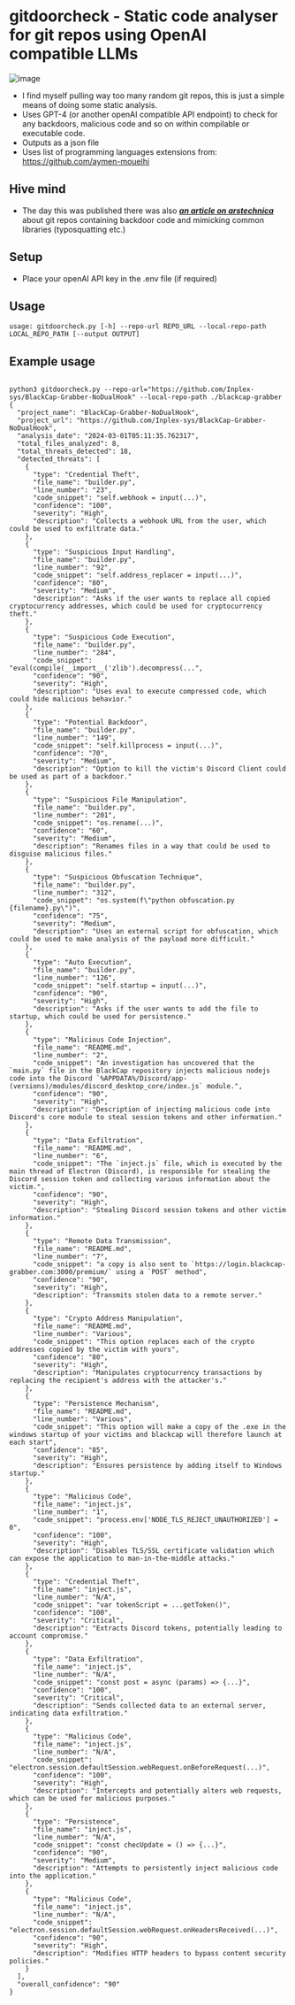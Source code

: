 # gitdoorcheck - Static code analyser for git repos using OpenAI compatible LLMs
![image](https://github.com/referefref/gitdoorcheck/assets/56499429/35b0ae13-1b56-4562-bffd-fea852809d54)

* I find myself pulling way too many random git repos, this is just a simple means of doing some static analysis.
* Uses GPT-4 (or another openAI compatible API endpoint) to check for any backdoors, malicious code and so on within compilable or executable code.
* Outputs as a json file
* Uses list of programming languages extensions from: https://github.com/aymen-mouelhi

## Hive mind 
* The day this was published there was also [***an article on arstechnica***](https://arstechnica.com/security/2024/02/github-besieged-by-millions-of-malicious-repositories-in-ongoing-attack/) about git repos containing backdoor code and mimicking common libraries (typosquatting etc.)

## Setup
* Place your openAI API key in the .env file (if required)

## Usage
```usage: gitdoorcheck.py [-h] --repo-url REPO_URL --local-repo-path LOCAL_REPO_PATH [--output OUTPUT]```

## Example usage
```python3

python3 gitdoorcheck.py --repo-url="https://github.com/Inplex-sys/BlackCap-Grabber-NoDualHook" --local-repo-path ./blackcap-grabber
{
  "project_name": "BlackCap-Grabber-NoDualHook",
  "project_url": "https://github.com/Inplex-sys/BlackCap-Grabber-NoDualHook",
  "analysis_date": "2024-03-01T05:11:35.762317",
  "total_files_analyzed": 8,
  "total_threats_detected": 18,
  "detected_threats": [
    {
      "type": "Credential Theft",
      "file_name": "builder.py",
      "line_number": "23",
      "code_snippet": "self.webhook = input(...)",
      "confidence": "100",
      "severity": "High",
      "description": "Collects a webhook URL from the user, which could be used to exfiltrate data."
    },
    {
      "type": "Suspicious Input Handling",
      "file_name": "builder.py",
      "line_number": "92",
      "code_snippet": "self.address_replacer = input(...)",
      "confidence": "80",
      "severity": "Medium",
      "description": "Asks if the user wants to replace all copied cryptocurrency addresses, which could be used for cryptocurrency theft."
    },
    {
      "type": "Suspicious Code Execution",
      "file_name": "builder.py",
      "line_number": "284",
      "code_snippet": "eval(compile(__import__('zlib').decompress(...",
      "confidence": "90",
      "severity": "High",
      "description": "Uses eval to execute compressed code, which could hide malicious behavior."
    },
    {
      "type": "Potential Backdoor",
      "file_name": "builder.py",
      "line_number": "149",
      "code_snippet": "self.killprocess = input(...)",
      "confidence": "70",
      "severity": "Medium",
      "description": "Option to kill the victim's Discord Client could be used as part of a backdoor."
    },
    {
      "type": "Suspicious File Manipulation",
      "file_name": "builder.py",
      "line_number": "201",
      "code_snippet": "os.rename(...)",
      "confidence": "60",
      "severity": "Medium",
      "description": "Renames files in a way that could be used to disguise malicious files."
    },
    {
      "type": "Suspicious Obfuscation Technique",
      "file_name": "builder.py",
      "line_number": "312",
      "code_snippet": "os.system(f\"python obfuscation.py {filename}.py\")",
      "confidence": "75",
      "severity": "Medium",
      "description": "Uses an external script for obfuscation, which could be used to make analysis of the payload more difficult."
    },
    {
      "type": "Auto Execution",
      "file_name": "builder.py",
      "line_number": "126",
      "code_snippet": "self.startup = input(...)",
      "confidence": "90",
      "severity": "High",
      "description": "Asks if the user wants to add the file to startup, which could be used for persistence."
    },
    {
      "type": "Malicious Code Injection",
      "file_name": "README.md",
      "line_number": "2",
      "code_snippet": "An investigation has uncovered that the `main.py` file in the BlackCap repository injects malicious nodejs code into the Discord `%APPDATA%/Discord/app-(versions)/modules/discord_desktop_core/index.js` module.",
      "confidence": "90",
      "severity": "High",
      "description": "Description of injecting malicious code into Discord's core module to steal session tokens and other information."
    },
    {
      "type": "Data Exfiltration",
      "file_name": "README.md",
      "line_number": "6",
      "code_snippet": "The `inject.js` file, which is executed by the main thread of Electron (Discord), is responsible for stealing the Discord session token and collecting various information about the victim.",
      "confidence": "90",
      "severity": "High",
      "description": "Stealing Discord session tokens and other victim information."
    },
    {
      "type": "Remote Data Transmission",
      "file_name": "README.md",
      "line_number": "7",
      "code_snippet": "a copy is also sent to `https://login.blackcap-grabber.com:3000/premium/` using a `POST` method",
      "confidence": "90",
      "severity": "High",
      "description": "Transmits stolen data to a remote server."
    },
    {
      "type": "Crypto Address Manipulation",
      "file_name": "README.md",
      "line_number": "Various",
      "code_snippet": "This option replaces each of the crypto addresses copied by the victim with yours",
      "confidence": "80",
      "severity": "High",
      "description": "Manipulates cryptocurrency transactions by replacing the recipient's address with the attacker's."
    },
    {
      "type": "Persistence Mechanism",
      "file_name": "README.md",
      "line_number": "Various",
      "code_snippet": "This option will make a copy of the .exe in the windows startup of your victims and blackcap will therefore launch at each start",
      "confidence": "85",
      "severity": "High",
      "description": "Ensures persistence by adding itself to Windows startup."
    },
    {
      "type": "Malicious Code",
      "file_name": "inject.js",
      "line_number": "1",
      "code_snippet": "process.env['NODE_TLS_REJECT_UNAUTHORIZED'] = 0",
      "confidence": "100",
      "severity": "High",
      "description": "Disables TLS/SSL certificate validation which can expose the application to man-in-the-middle attacks."
    },
    {
      "type": "Credential Theft",
      "file_name": "inject.js",
      "line_number": "N/A",
      "code_snippet": "var tokenScript = ...getToken()",
      "confidence": "100",
      "severity": "Critical",
      "description": "Extracts Discord tokens, potentially leading to account compromise."
    },
    {
      "type": "Data Exfiltration",
      "file_name": "inject.js",
      "line_number": "N/A",
      "code_snippet": "const post = async (params) => {...}",
      "confidence": "100",
      "severity": "Critical",
      "description": "Sends collected data to an external server, indicating data exfiltration."
    },
    {
      "type": "Malicious Code",
      "file_name": "inject.js",
      "line_number": "N/A",
      "code_snippet": "electron.session.defaultSession.webRequest.onBeforeRequest(...)",
      "confidence": "100",
      "severity": "High",
      "description": "Intercepts and potentially alters web requests, which can be used for malicious purposes."
    },
    {
      "type": "Persistence",
      "file_name": "inject.js",
      "line_number": "N/A",
      "code_snippet": "const checUpdate = () => {...}",
      "confidence": "90",
      "severity": "Medium",
      "description": "Attempts to persistently inject malicious code into the application."
    },
    {
      "type": "Malicious Code",
      "file_name": "inject.js",
      "line_number": "N/A",
      "code_snippet": "electron.session.defaultSession.webRequest.onHeadersReceived(...)",
      "confidence": "90",
      "severity": "High",
      "description": "Modifies HTTP headers to bypass content security policies."
    }
  ],
  "overall_confidence": "90"
}
```
